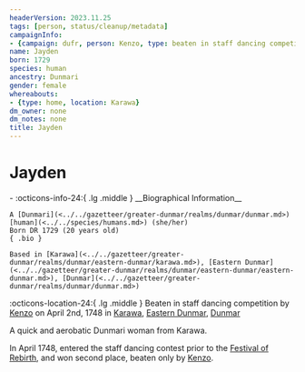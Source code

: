 ```yaml
---
headerVersion: 2023.11.25
tags: [person, status/cleanup/metadata]
campaignInfo:
- {campaign: dufr, person: Kenzo, type: beaten in staff dancing competition, date: 1748-04-02}
name: Jayden
born: 1729
species: human
ancestry: Dunmari
gender: female
whereabouts:
- {type: home, location: Karawa}
dm_owner: none
dm_notes: none
title: Jayden
---
```

# Jayden
<div class="grid cards ext-narrow-margin ext-one-column" markdown>
- :octicons-info-24:{ .lg .middle } __Biographical Information__

    A [Dunmari](<../../gazetteer/greater-dunmar/realms/dunmar/dunmar.md>) [human](<../../species/humans.md>) (she/her)  
    Born DR 1729 (20 years old)  
    { .bio }

    Based in [Karawa](<../../gazetteer/greater-dunmar/realms/dunmar/eastern-dunmar/karawa.md>), [Eastern Dunmar](<../../gazetteer/greater-dunmar/realms/dunmar/eastern-dunmar/eastern-dunmar.md>), [Dunmar](<../../gazetteer/greater-dunmar/realms/dunmar/dunmar.md>)
</div>



:octicons-location-24:{ .lg .middle } Beaten in staff dancing competition by [Kenzo](<../pcs/dunmar-fellowship/kenzo.md>) on April 2nd, 1748 in [Karawa](<../../gazetteer/greater-dunmar/realms/dunmar/eastern-dunmar/karawa.md>), [Eastern Dunmar](<../../gazetteer/greater-dunmar/realms/dunmar/eastern-dunmar/eastern-dunmar.md>), [Dunmar](<../../gazetteer/greater-dunmar/realms/dunmar/dunmar.md>)  




A quick and aerobatic Dunmari woman from Karawa. 


In April 1748, entered the staff dancing contest prior to the [Festival of Rebirth](<../../gods-and-religions/holidays-and-festivals/dunmari-festivals/festival-of-rebirth.md>), and won second place, beaten only by [Kenzo](<../pcs/dunmar-fellowship/kenzo.md>). 
